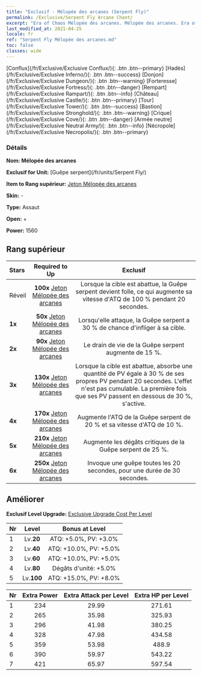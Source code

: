 ```yaml
---
title: "Exclusif - Mélopée des arcanes (Serpent Fly)"
permalink: /Exclusive/Serpent Fly Arcane Chant/
excerpt: "Era of Chaos Mélopée des arcanes. Mélopée des arcanes. Era of Chaos Exclusif Mélopée des arcanes. Guêpe serpent Exclusif."
last_modified_at: 2021-04-25
locale: fr
ref: "Serpent Fly Mélopée des arcanes.md"
toc: false
classes: wide
---
```

 [Conflux](/fr/Exclusive/Exclusive Conflux/){: .btn .btn--primary} [Hadès](/fr/Exclusive/Exclusive Inferno/){: .btn .btn--success} [Donjon](/fr/Exclusive/Exclusive Dungeon/){: .btn .btn--warning} [Forteresse](/fr/Exclusive/Exclusive Fortress/){: .btn .btn--danger} [Rempart](/fr/Exclusive/Exclusive Rampart/){: .btn .btn--info} [Château](/fr/Exclusive/Exclusive Castle/){: .btn .btn--primary} [Tour](/fr/Exclusive/Exclusive Tower/){: .btn .btn--success} [Bastion](/fr/Exclusive/Exclusive Stronghold/){: .btn .btn--warning} [Crique](/fr/Exclusive/Exclusive Cove/){: .btn .btn--danger} [Armée neutre](/fr/Exclusive/Exclusive Neutral Army/){: .btn .btn--info} [Nécropole](/fr/Exclusive/Exclusive Necropolis/){: .btn .btn--primary} 

### Détails
 **Nom: Mélopée des arcanes** 

 **Exclusif for Unit:** [Guêpe serpent](/fr/units/Serpent Fly/) 

 **Item to Rang supérieur:** [Jeton Mélopée des arcanes](/ItemsFR/con_915/)

 **Skin:** -

 **Type:** Assaut

 **Open:** +

 **Power:** 1560

## Rang supérieur

  |     Stars    |  Required to Up | Exclusif |
  |:-------------|:---------------:|:---------------:|
  |  Réveil  | **100x** [Jeton Mélopée des arcanes](/ItemsFR/con_915/) | Lorsque la cible est abattue, la Guêpe serpent devient folle, ce qui augmente sa vitesse d'ATQ de 100 % pendant 20 secondes. |
  | **1x** <i class="fas fa-star"/> | **50x** [Jeton Mélopée des arcanes](/ItemsFR/con_915/) | Lorsqu'elle attaque, la Guêpe serpent a 30 % de chance d'infliger <Saignement> à sa cible. |
  | **2x** <i class="fas fa-star"/> | **90x** [Jeton Mélopée des arcanes](/ItemsFR/con_915/) | Le drain de vie de la Guêpe serpent augmente de 15 %. |
  | **3x** <i class="fas fa-star"/> | **130x** [Jeton Mélopée des arcanes](/ItemsFR/con_915/) | Lorsque la cible est abattue, <Miasme pestilentiel> absorbe une quantité de PV égale à 30 % de ses propres PV pendant 20 secondes. L'effet n'est pas cumulable. La première fois que ses PV passent en dessous de 30 %, <Miasme pestilentiel> s'active. |
  | **4x** <i class="fas fa-star"/> | **170x** [Jeton Mélopée des arcanes](/ItemsFR/con_915/) | Augmente l'ATQ de la Guêpe serpent de 20 % et sa vitesse d'ATQ de 10 %. |
  | **5x** <i class="fas fa-star"/> | **210x** [Jeton Mélopée des arcanes](/ItemsFR/con_915/) | Augmente les dégâts critiques de la Guêpe serpent de 25 %. |
  | **6x** <i class="fas fa-star"/> | **250x** [Jeton Mélopée des arcanes](/ItemsFR/con_915/) | Invoque une guêpe toutes les 20 secondes, pour une durée de 30 secondes. |


## Améliorer
 **Exclusif Level Upgrade:** [Exclusive Upgrade Cost Per Level](/Exclusive/ExclusiveUpgradeCostPerLevel/)

  |  Nr  |   Level  | Bonus at Level |
  |:-----|:--------:|:--------------:|
  | 1 | Lv.**20** | ATQ: +5.0%, PV: +3.0% |
  | 2 | Lv.**40** | ATQ: +10.0%, PV: +5.0% |
  | 3 | Lv.**60** | ATQ: +10.0%, PV: +5.0% |
  | 4 | Lv.**80** | Dégâts d'unité: +5.0% |
  | 5 | Lv.**100** | ATQ: +15.0%, PV: +8.0% |


  |  Nr  |  Extra Power | Extra Attack per Level | Extra HP per Level |
  |:-----|:--------:|:--------:|:--------:|
  | 1 | 234 | 29.99 | 271.61 |
  | 2 | 265 | 35.98 | 325.93 |
  | 3 | 296 | 41.98 | 380.25 |
  | 4 | 328 | 47.98 | 434.58 |
  | 5 | 359 | 53.98 | 488.9 |
  | 6 | 390 | 59.97 | 543.22 |
  | 7 | 421 | 65.97 | 597.54 |


